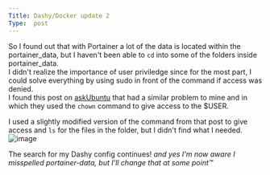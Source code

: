 ```yaml
---
Title: Dashy/Docker update 2
Type:  post
---
```


So I found out that with Portainer a lot of the data is located within the portainer_data, but I haven't been able to `cd` into some of the folders inside portainer_data.  
I didn't realize the importance of user priviledge since for the most part, I could solve everything by using sudo in front of the command if access was denied.  
I found this post on [askUbuntu](https://askubuntu.com/questions/578514/no-such-file-or-directory-when-chown-on-newly-created-directory) that had a similar problem to mine and in which they used the `chown` command to give access to the $USER.  

I used a slightly modified version of the command from that post to give access and `ls` for the files in the folder, but I didn't find what I needed.  
![image](https://github.com/adnapJosh/blog/assets/44041134/b9552d76-55e5-48c3-b76b-1eed1833e40c)  

The search for my Dashy config continues!
*and yes I'm now aware I misspelled portainer-data, but I'll change that at some point™*  
